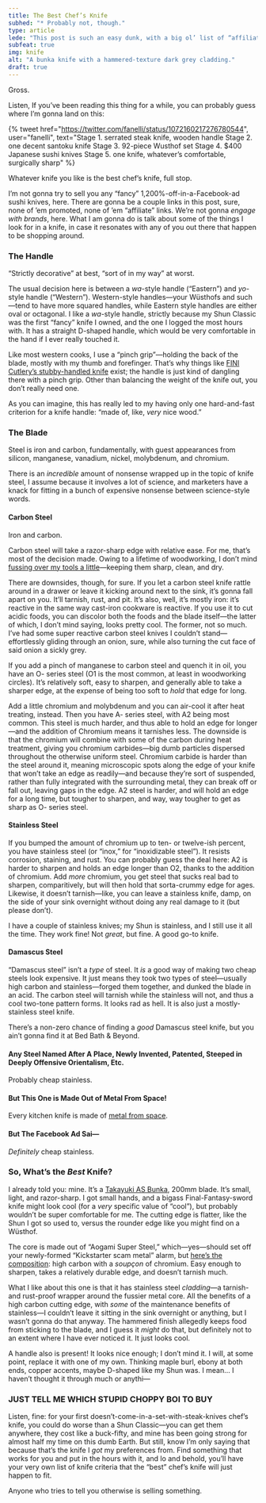 ```yaml
---
title: The Best Chef’s Knife
subhed: "* Probably not, though."
type: article
lede: "This post is such an easy dunk, with a big ol’ list of “affiliate links” to expensive-ass knives. Spoiler: the super expensive one happens to be the best one! Good news, though: there’s a best <em>budget</em> knife, too, so you can go ahead and buy that one. After all, when you’re selling, you don’t want the mark’s options to be “buy something or don’t”—you want it to be “buy something or buy something."
subfeat: true
img: knife
alt: "A bunka knife with a hammered-texture dark grey cladding."
draft: true
---
```


Gross. 

Listen, If you’ve been reading this thing for a while, you can probably guess where I’m gonna land on this: 

{% tweet
    href="https://twitter.com/fanelli/status/1072160217276780544",
    user="fanelli",
    text="Stage 1. serrated steak knife, wooden handle 
Stage 2. one decent santoku knife
Stage 3. 92-piece Wusthof set 
Stage 4. $400 Japanese sushi knives 
Stage 5. one knife, whatever’s comfortable, surgically sharp"
%}

Whatever knife you like is the best chef’s knife, full stop.

I’m not gonna try to sell you any “fancy” 1,200%-off-in-a-Facebook-ad sushi knives, here. There are gonna be a couple links in this post, sure, none of ’em promoted, none of ’em “affiliate” links. We’re not gonna _engage with brands_, here. What I am gonna do is talk about some of the things I look for in a knife, in case it resonates with any of you out there that happen to be shopping around. 

### The Handle

“Strictly decorative” at best, “sort of in my way” at worst. 

The usual decision here is between a _wa_-style handle (“Eastern”) and _yo_-style handle (“Western”). Western-style handles—your Wüsthofs and such—tend to have more squared handles, while Eastern style handles are either oval or octagonal. I like a _wa_-style handle, strictly because my Shun Classic was the first “fancy” knife I owned, and the one I logged the most hours with. It has a straight D-shaped handle, which would be very comfortable in the hand if I ever really touched it.

Like most western cooks, I use a “pinch grip”—holding the back of the blade, mostly with my thumb and forefinger. That’s why things like [FINI Cutlery’s stubby-handled knife](https://www.finicutlery.com/) exist; the handle is just kind of dangling there with a pinch grip. Other than balancing the weight of the knife out, you don’t really need one. 

As you can imagine, this has really led to my having only one hard-and-fast criterion for a knife handle: “made of, like, _very_ nice wood.”

### The Blade

Steel is iron and carbon, fundamentally, with guest appearances from silicon, manganese, vanadium, nickel, molybdenum, and chromium. 

There is an _incredible_ amount of nonsense wrapped up in the topic of knife steel, I assume because it involves a lot of science, and marketers have a knack for fitting in a bunch of expensive nonsense between science-style words.

#### Carbon Steel

Iron and carbon.

Carbon steel will take a razor-sharp edge with relative ease. For me, that’s most of the decision made. Owing to a lifetime of woodworking, I don’t mind [fussing over my tools a little](/articles/sharpening/)—keeping them sharp, clean, and dry.

There are downsides, though, for sure. If you let a carbon steel knife rattle around in a drawer or leave it kicking around next to the sink, it’s gonna fall apart on you. It’ll tarnish, rust, and pit. It’s also, well, it’s mostly iron: it’s reactive in the same way cast-iron cookware is reactive. If you use it to cut acidic foods, you can discolor both the foods and the blade itself—the latter of which, I don’t mind saying, looks pretty cool. The former, not so much. I’ve had some super reactive carbon steel knives I couldn’t stand—effortlessly gliding through an onion, sure, while also turning the cut face of said onion a sickly grey.

If you add a pinch of manganese to carbon steel and quench it in oil, you have an O- series steel (O1 is the most common, at least in woodworking circles). It’s relatively soft, easy to sharpen, and generally able to take a sharper edge, at the expense of being too soft to _hold_ that edge for long. 

Add a little chromium and molybdenum and you can air-cool it after heat treating, instead. Then you have A- series steel, with A2 being most common. This steel is much harder, and thus able to hold an edge for longer—and the addition of Chromium means it tarnishes less. The downside is that the chromium will combine with some of the carbon during heat treatment, giving you chromium carbides—big dumb particles dispersed throughout the otherwise uniform steel. Chromium carbide is harder than the steel around it, meaning microscopic spots along the edge of your knife that won’t take an edge as readily—and because they’re sort of suspended, rather than fully integrated with the surrounding metal, they can break off or fall out, leaving gaps in the edge. A2 steel is harder, and will hold an edge for a long time, but tougher to sharpen, and way, way tougher to get as sharp as O- series steel. 

#### Stainless Steel

If you bumped the amount of chromium up to ten- or twelve-ish percent, you have stainless steel (or “inox,” for “inoxidizable steel”). It resists corrosion, staining, and rust. You can probably guess the deal here: A2 is harder to sharpen and holds an edge longer than O2, thanks to the addition of chromium. Add _more_ chromium, you get steel that sucks real bad to sharpen, comparitively, but will then hold that sorta-crummy edge for ages. Likewise, it doesn’t tarnish—like, you can leave a stainless knife, damp, on the side of your sink overnight without doing any real damage to it (but please don’t).

I have a couple of stainless knives; my Shun is stainless, and I still use it all the time. They work fine! Not _great_, but fine. A good go-to knife.

#### Damascus Steel

“Damascus steel” isn’t a _type_ of steel. It _is_ a good way of making two cheap steels look expensive. It just means they took two types of steel—usually high carbon and stainless—forged them together, and dunked the blade in an acid. The carbon steel will tarnish while the stainless will not, and thus a cool two-tone pattern forms. It looks rad as hell. It is also just a mostly-stainless steel knife. 

There’s a non-zero chance of finding a _good_ Damascus steel knife, but you ain’t gonna find it at Bed Bath & Beyond.

#### Any Steel Named After A Place, Newly Invented, Patented, Steeped in Deeply Offensive Orientalism, Etc.

Probably cheap stainless.

#### But This One is Made Out of Metal From Space!

Every kitchen knife is made of [metal from space](https://sciencing.com/origin-iron-5371252.html).

#### But The Facebook Ad Sai—

_Definitely_ cheap stainless.

### So, What’s the&nbsp;<em>Best</em>&nbsp;Knife?

I already told you: mine. It’s a [Takayuki AS Bunka](https://www.chefknivestogo.com/taaskeb19.html), 200mm blade. It’s small, light, and razor-sharp. I got small hands, and a bigass Final-Fantasy-sword knife might look cool (for a _very_ specific value of “cool”), but probably wouldn’t be super comfortable for me. The cutting edge is flatter, like the Shun I got so used to, versus the rounder edge like you might find on a Wüsthof.

The core is made out of “Aogami Super Steel,” which—yes—should set off your newly-formed “Kickstarter scam metal” alarm, but [here’s the composition](http://zknives.com/knives/steels/steelgraph.php?nm=Aogami%2520Super): high carbon with a <i>soupçon</i> of chromium. Easy enough to sharpen, takes a relatively durable edge, and doesn’t tarnish much.

What I like about this one is that it has stainless steel _cladding_—a tarnish- and rust-proof wrapper around the fussier metal core. All the benefits of a high carbon cutting edge, with _some_ of the maintenance benefits of stainless—I couldn’t leave it sitting in the sink overnight or anything, but I wasn’t gonna do that anyway. The hammered finish allegedly keeps food from sticking to the blade, and I guess it _might_ do that, but definitely not to an extent where I have ever noticed it. It just looks cool.

A handle also is present! It looks nice enough; I don’t mind it. I will, at some point, replace it with one of my own. Thinking maple burl, ebony at both ends, copper accents, maybe D-shaped like my Shun was. I mean… I haven’t thought it through much or anythi—

### JUST TELL ME WHICH STUPID CHOPPY BOI TO BUY

Listen, fine: for your first doesn’t-come-in-a-set-with-steak-knives chef’s knife, you could do worse than a Shun Classic—you can get them anywhere, they cost like a buck-fifty, and mine has been going strong for almost half my time on this dumb Earth. But still, know I’m only saying that because that’s the knife I _got_ my preferences from. Find something that works for you and put in the hours with it, and lo and behold, you’ll have your very own list of knife criteria that the “best” chef’s knife will just happen to fit. 

Anyone who tries to tell you otherwise is selling something.
